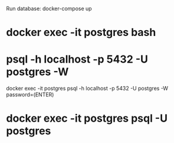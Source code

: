 Run database:
docker-compose up
# docker exec -it postgres bash
# psql -h localhost -p 5432 -U postgres -W
docker exec -it postgres psql -h localhost -p 5432 -U postgres -W
password=(ENTER)

# docker exec -it postgres psql -U postgres